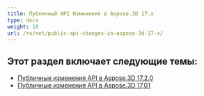 ```yaml
---
title: Публичный API Изменения в Aspose.3D 17.x
type: docs
weight: 10
url: /ru/net/public-api-changes-in-aspose-3d-17-x/
---
```

##  **Этот раздел включает следующие темы:**
- [Публичные изменения API в Aspose.3D 17.2.0](/3d/ru/net/public-api-changes-in-aspose-3d-17-2-0/)
- [Публичные изменения API в Aspose.3D 17,01](/3d/ru/net/public-api-changes-in-aspose-3d-17-01/)
